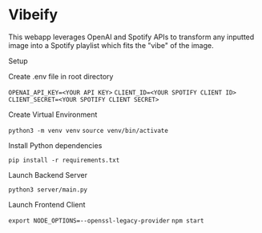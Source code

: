 # Vibeify

This webapp leverages OpenAI and Spotify APIs to transform any inputted image into a Spotify playlist which fits the "vibe" of the image.


Setup

Create .env file in root directory

`OPENAI_API_KEY=<YOUR API KEY>`
`CLIENT_ID=<YOUR SPOTIFY CLIENT ID>`
`CLIENT_SECRET=<YOUR SPOTIFY CLIENT SECRET>`


Create Virtual Environment 

`python3 -m venv venv`
`source venv/bin/activate`


Install Python dependencies

`pip install -r requirements.txt`


Launch Backend Server

`python3 server/main.py`


Launch Frontend Client

`export NODE_OPTIONS=--openssl-legacy-provider`
`npm start`

